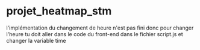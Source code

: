 # projet_heatmap_stm

l'implémentation du changement de heure n'est pas fini donc pour changer l'heure tu doit aller dans le code du front-end dans le fichier script.js et changer la variable time